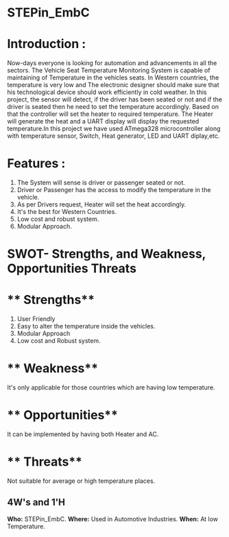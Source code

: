 # STEPin_EmbC
# **Introduction :**
Now-days everyone is looking for automation and advancements in all the sectors. The Vehicle Seat Temperature Monitoring System is capable of maintaining of Temperature in the vehicles seats. In Western countries, the temperature is very low and The electronic designer should make sure that his technological device should work efficiently in cold weather. In this project, the sensor will detect, if the driver has been seated or not and if the driver is seated then he need to set the temperature accordingly. Based on that the controller will set the heater to required temperature. The Heater will generate the heat and a UART display will display the requested temperature.In this project we have used ATmega328 microcontroller along with temperature sensor, Switch, Heat generator, LED and UART diplay,etc.

# **Features :**
1. The System will sense is driver or passenger seated or not.
2. Driver or Passenger has the access to modify the temperature in the vehicle.
3. As per Drivers request, Heater will set the heat accordingly.
4. It's the best for Western Countries.
5. Low cost and robust system.
6. Modular Approach.

# SWOT- Strengths, and Weakness, Opportunities Threats
# ** Strengths**
  1. User Friendly
  2. Easy to alter the temperature inside the vehicles.
  3. Modular Approach
  4. Low cost and Robust system.
# ** Weakness**
It's only applicable for those countries which are having low temperature.
# ** Opportunities**
It can be implemented by having both Heater and AC.
# ** Threats**
Not suitable for average or high temperature places.

## 4W's and 1'H
**Who:** STEPin_EmbC.
**Where:** Used in Automotive Industries.
**When:** At low Temperature.
